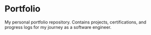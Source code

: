 # Portfolio
My personal portfolio repository. Contains projects, certifications, and progress logs for my journey as a software engineer.
